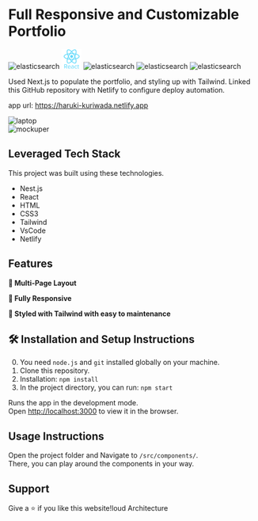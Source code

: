 # Full Responsive and Customizable Portfolio
<p align="left">
  <img src="https://github.com/kuri-sun/portfolio/assets/62743644/a3f7ffa7-a798-4e7b-a4ce-6adfe86c4f7e" alt="elasticsearch" width="40" height="40"/>
  <img src="https://raw.githubusercontent.com/devicons/devicon/master/icons/react/react-original-wordmark.svg" alt="react" width="40" height="40"/>
  <img src="https://github.com/kuri-sun/portfolio/assets/62743644/3826258f-68cf-4c32-b94a-fdbe64462d75" alt="elasticsearch" width="40" height="40"/>
  <img src="https://github.com/kuri-sun/portfolio/assets/62743644/99f88f0f-21d0-461e-b3bc-fd0695879d76" alt="elasticsearch" width="40" height="40"/>
  <img src="https://github.com/kuri-sun/portfolio/assets/62743644/34216922-fae1-48be-a72b-dae01e0e75e8" alt="elasticsearch" width="40" height="40"/>
</p>
Used Next.js to populate the portfolio, and styling up with Tailwind.
Linked this GitHub repository with Netlify to configure deploy automation.

app url: https://haruki-kuriwada.netlify.app
<br/>

![laptop](https://github.com/kuri-sun/portfolio/assets/62743644/54bac1c5-e58c-4a99-98e3-5b7a5482c759)
<br/>
![mockuper](https://github.com/kuri-sun/portfolio/assets/62743644/c1c79c76-33a4-4283-b41e-77b499744cb5)
<br/>

## Leveraged Tech Stack

This project was built using these technologies.

- Nest.js
- React
- HTML
- CSS3
- Tailwind
- VsCode
- Netlify

## Features

**📖 Multi-Page Layout**

**📱 Fully Responsive**

**🎨 Styled with Tailwind with easy to maintenance**

## 🛠 Installation and Setup Instructions

0. You need `node.js` and `git` installed globally on your machine.
1. Clone this repository.
2. Installation: `npm install`
3. In the project directory, you can run: `npm start`

Runs the app in the development mode.\
Open [http://localhost:3000](http://localhost:3000) to view it in the browser.

## Usage Instructions

Open the project folder and Navigate to `/src/components/`. <br/>
There, you can play around the components in your way.

## Support

Give a ⭐ if you like this website!loud Architecture

